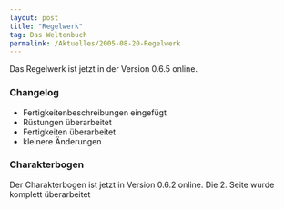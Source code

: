 ```yaml
---
layout: post
title: "Regelwerk"
tag: Das Weltenbuch
permalink: /Aktuelles/2005-08-20-Regelwerk
---
```


Das Regelwerk ist jetzt in der Version 0.6.5 online.

### Changelog

- Fertigkeitenbeschreibungen eingefügt
- Rüstungen überarbeitet
- Fertigkeiten überarbeitet
- kleinere Änderungen

### Charakterbogen

Der Charakterbogen ist jetzt in Version 0.6.2 online. Die 2. Seite wurde komplett überarbeitet


